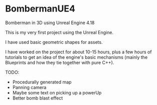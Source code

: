 # BombermanUE4
Bomberman in 3D using Unreal Engine 4.18

This is my very first project using the Unreal Engine.

I have used basic geometric shapes for assets.

I have worked on the project for about 10-15 hours, plus a few hours of tutorials to get an idea of the engine's basic mechanisms (mainly the Blueprints and how they tie together with pure C++).


TODO:
- Procedurally generated map
- Panning camera
- Maybe some text on picking up a powerUp
- Better bomb blast effect
